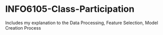 # INFO6105-Class-Participation
Includes my explanation to the Data Processing, Feature Selection, Model Creation Process
